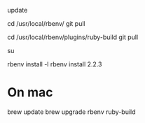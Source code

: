update 

cd /usr/local/rbenv/
git pull

cd /usr/local/rbenv/plugins/ruby-build
git pull

su

rbenv install -l
rbenv install 2.2.3







# On mac
brew update
brew upgrade rbenv ruby-build